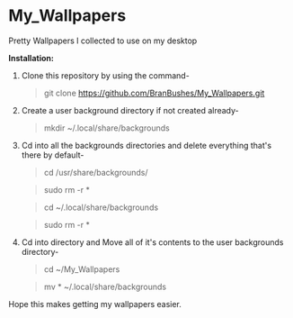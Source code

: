 # My_Wallpapers
Pretty Wallpapers I collected to use on my desktop

**Installation:**
1. Clone this repository by using the command- 
   >git clone https://github.com/BranBushes/My_Wallpapers.git
2. Create a user background directory if not created already- 
   >mkdir ~/.local/share/backgrounds
3. Cd into all the backgrounds directories and delete everything that's there by default-
   >cd /usr/share/backgrounds/
   
   >sudo rm -r *
   
   >cd ~/.local/share/backgrounds
   
   >sudo rm -r *
4. Cd into directory and Move all of it's contents to the user backgrounds directory-
   >cd ~/My_Wallpapers
   
   >mv * ~/.local/share/backgrounds

Hope this makes getting my wallpapers easier.

